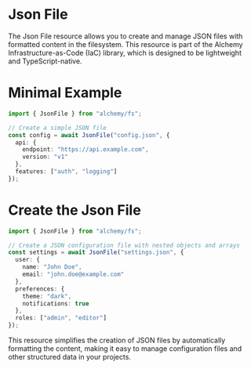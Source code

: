 # Json File

The Json File resource allows you to create and manage JSON files with formatted content in the filesystem. This resource is part of the Alchemy Infrastructure-as-Code (IaC) library, which is designed to be lightweight and TypeScript-native.

# Minimal Example

```ts
import { JsonFile } from "alchemy/fs";

// Create a simple JSON file
const config = await JsonFile("config.json", {
  api: {
    endpoint: "https://api.example.com",
    version: "v1"
  },
  features: ["auth", "logging"]
});
```

# Create the Json File

```ts
import { JsonFile } from "alchemy/fs";

// Create a JSON configuration file with nested objects and arrays
const settings = await JsonFile("settings.json", {
  user: {
    name: "John Doe",
    email: "john.doe@example.com"
  },
  preferences: {
    theme: "dark",
    notifications: true
  },
  roles: ["admin", "editor"]
});
```

This resource simplifies the creation of JSON files by automatically formatting the content, making it easy to manage configuration files and other structured data in your projects.